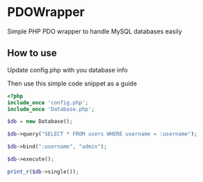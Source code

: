 # PDOWrapper
Simple PHP PDO wrapper to handle MySQL databases easily

## How to use

Update config.php with you database info

Then use this simple code snippet as a guide

```php
<?php
include_once 'config.php';
include_once 'Database.php';

$db = new Database();

$db->query("SELECT * FROM users WHERE username = :username");

$db->bind(":username", "admin");

$db->execute();

print_r($db->single());
```
